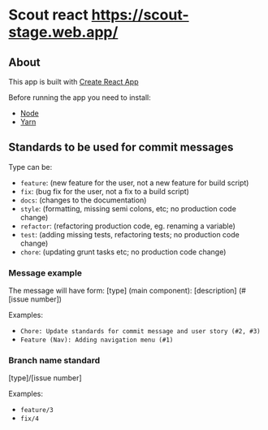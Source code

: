 # Scout react https://scout-stage.web.app/

## About

This app is built with [Create React App](https://create-react-app.dev/)

Before running the app you need to install:
- [Node](https://nodejs.org/) 
- [Yarn](https://yarnpkg.com/)

## Standards to be used for commit messages
Type can be:
- `feature`: (new feature for the user, not a new feature for build script)
- `fix`: (bug fix for the user, not a fix to a build script)
- `docs`: (changes to the documentation)
- `style`: (formatting, missing semi colons, etc; no production code change)
- `refactor`: (refactoring production code, eg. renaming a variable)
- `test`: (adding missing tests, refactoring tests; no production code change)
- `chore`: (updating grunt tasks etc; no production code change)

### Message example
The message will have form:
[type] (main component): [description] (#[issue number])

Examples:
- `Chore: Update standards for commit message and user story (#2, #3)`
- `Feature (Nav): Adding navigation menu (#1)`

### Branch name standard
[type]/[issue number]

Examples: 
- `feature/3`
- `fix/4`


